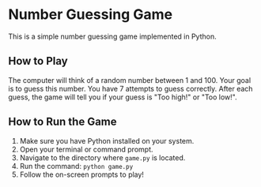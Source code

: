 # Number Guessing Game

This is a simple number guessing game implemented in Python.

## How to Play

The computer will think of a random number between 1 and 100.
Your goal is to guess this number.
You have 7 attempts to guess correctly.
After each guess, the game will tell you if your guess is "Too high!" or "Too low!".

## How to Run the Game

1. Make sure you have Python installed on your system.
2. Open your terminal or command prompt.
3. Navigate to the directory where `game.py` is located.
4. Run the command: `python game.py`
5. Follow the on-screen prompts to play!